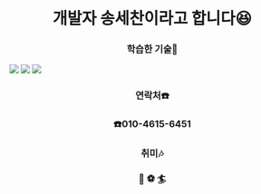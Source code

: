 <h1 align="center">개발자 송세찬이라고 합니다😆</h1>

<h3 align="center">학습한 기술📝</h3>

<img src="https://img.shields.io/badge/Python-3766AB?style=flat-square&logo=Python&logoColor=white"/>   <img src="https://img.shields.io/badge/C++-00599C?logo=C++">   <img src="https://img.shields.io/badge/androidstudio-3DDC84?logo=androidstudio">
<h3 align="center">연락처☎️</h3>
<h3 align="center">☎️010-4615-6451</h3>
<h3 align="center">취미🎶</h3>
<h3 align="center">🎸 ⚽ 🏄</h3>



